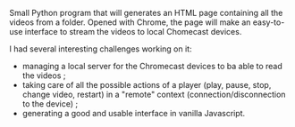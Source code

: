Small Python program that will generates an HTML page containing all the videos from a folder.
Opened with Chrome, the page will make an easy-to-use interface to stream the videos to local Chomecast devices.

I had several interesting challenges working on it:
* managing a local server for the Chromecast devices to ba able to read the videos ;
* taking care of all the possible actions of a player (play, pause, stop, change video, restart) in a "remote" context (connection/disconnection to the device) ;
* generating a good and usable interface in vanilla Javascript.
